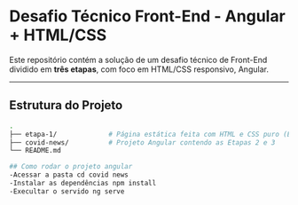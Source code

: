 #  Desafio Técnico Front-End - Angular + HTML/CSS

Este repositório contém a solução de um desafio técnico de Front-End dividido em **três etapas**, com foco em HTML/CSS responsivo, Angular.

---

## Estrutura do Projeto

```bash
.
├── etapa-1/             # Página estática feita com HTML e CSS puro (Etapa 1)
├── covid-news/          # Projeto Angular contendo as Etapas 2 e 3
└── README.md

## Como rodar o projeto angular
-Acessar a pasta cd covid news
-Instalar as dependências npm install
-Execultar o servido ng serve
